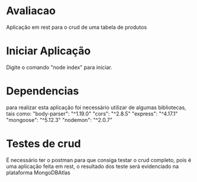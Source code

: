# Avaliacao
Aplicação em rest para o crud de uma tabela de produtos
# Iniciar Aplicação
Digite o comando "node index" para iniciar.
# Dependencias
para realizar esta aplicação foi necessário utilizar de algumas bibliotecas, tais como:
"body-parser": "^1.19.0"
"cors": "^2.8.5"
"express": "^4.17.1"
"mongoose": "^5.12.3"
"nodemon": "^2.0.7"
# Testes de crud
É necessário ter o postman para que consiga testar o crud completo, pois é uma aplicação feita em rest, o resultado dos teste será evidenciado na plataforma MongoDBAtlas 
